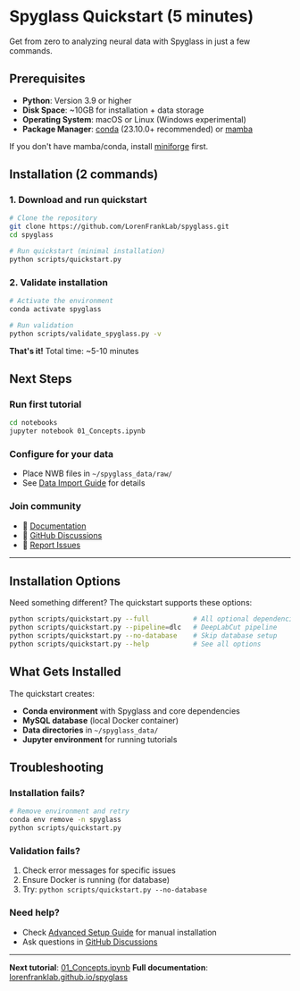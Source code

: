 # Spyglass Quickstart (5 minutes)

Get from zero to analyzing neural data with Spyglass in just a few commands.

## Prerequisites

- **Python**: Version 3.9 or higher
- **Disk Space**: ~10GB for installation + data storage
- **Operating System**: macOS or Linux (Windows experimental)
- **Package Manager**: [conda](https://docs.conda.io/) (23.10.0+ recommended) or [mamba](https://mamba.readthedocs.io/)

If you don't have mamba/conda, install [miniforge](https://github.com/conda-forge/miniforge#install) first.

## Installation (2 commands)

### 1. Download and run quickstart
```bash
# Clone the repository
git clone https://github.com/LorenFrankLab/spyglass.git
cd spyglass

# Run quickstart (minimal installation)
python scripts/quickstart.py
```

### 2. Validate installation
```bash
# Activate the environment
conda activate spyglass

# Run validation
python scripts/validate_spyglass.py -v
```

**That's it!** Total time: ~5-10 minutes

## Next Steps

### Run first tutorial
```bash
cd notebooks
jupyter notebook 01_Concepts.ipynb
```

### Configure for your data
- Place NWB files in `~/spyglass_data/raw/`
- See [Data Import Guide](https://lorenfranklab.github.io/spyglass/latest/notebooks/01_Insert_Data/) for details

### Join community
- 📖 [Documentation](https://lorenfranklab.github.io/spyglass/)
- 💬 [GitHub Discussions](https://github.com/LorenFrankLab/spyglass/discussions)
- 🐛 [Report Issues](https://github.com/LorenFrankLab/spyglass/issues)

---

## Installation Options

Need something different? The quickstart supports these options:

```bash
python scripts/quickstart.py --full           # All optional dependencies
python scripts/quickstart.py --pipeline=dlc   # DeepLabCut pipeline
python scripts/quickstart.py --no-database    # Skip database setup
python scripts/quickstart.py --help           # See all options
```

## What Gets Installed

The quickstart creates:
- **Conda environment** with Spyglass and core dependencies
- **MySQL database** (local Docker container)
- **Data directories** in `~/spyglass_data/`
- **Jupyter environment** for running tutorials

## Troubleshooting

### Installation fails?
```bash
# Remove environment and retry
conda env remove -n spyglass
python scripts/quickstart.py
```

### Validation fails?
1. Check error messages for specific issues
2. Ensure Docker is running (for database)
3. Try: `python scripts/quickstart.py --no-database`

### Need help?
- Check [Advanced Setup Guide](https://lorenfranklab.github.io/spyglass/latest/notebooks/00_Setup/) for manual installation
- Ask questions in [GitHub Discussions](https://github.com/LorenFrankLab/spyglass/discussions)

---

**Next tutorial**: [01_Concepts.ipynb](notebooks/01_Concepts.ipynb)
**Full documentation**: [lorenfranklab.github.io/spyglass](https://lorenfranklab.github.io/spyglass/)